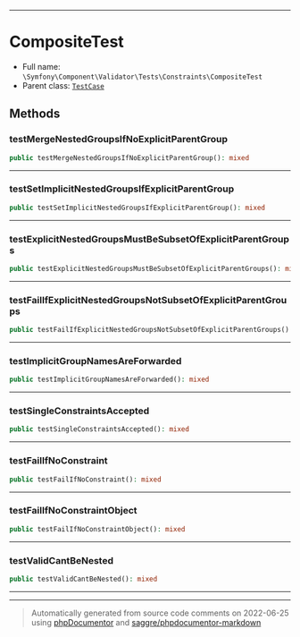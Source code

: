 ***

# CompositeTest





* Full name: `\Symfony\Component\Validator\Tests\Constraints\CompositeTest`
* Parent class: [`TestCase`](../../../../../PHPUnit/Framework/TestCase.md)




## Methods


### testMergeNestedGroupsIfNoExplicitParentGroup



```php
public testMergeNestedGroupsIfNoExplicitParentGroup(): mixed
```











***

### testSetImplicitNestedGroupsIfExplicitParentGroup



```php
public testSetImplicitNestedGroupsIfExplicitParentGroup(): mixed
```











***

### testExplicitNestedGroupsMustBeSubsetOfExplicitParentGroups



```php
public testExplicitNestedGroupsMustBeSubsetOfExplicitParentGroups(): mixed
```











***

### testFailIfExplicitNestedGroupsNotSubsetOfExplicitParentGroups



```php
public testFailIfExplicitNestedGroupsNotSubsetOfExplicitParentGroups(): mixed
```











***

### testImplicitGroupNamesAreForwarded



```php
public testImplicitGroupNamesAreForwarded(): mixed
```











***

### testSingleConstraintsAccepted



```php
public testSingleConstraintsAccepted(): mixed
```











***

### testFailIfNoConstraint



```php
public testFailIfNoConstraint(): mixed
```











***

### testFailIfNoConstraintObject



```php
public testFailIfNoConstraintObject(): mixed
```











***

### testValidCantBeNested



```php
public testValidCantBeNested(): mixed
```











***


***
> Automatically generated from source code comments on 2022-06-25 using [phpDocumentor](http://www.phpdoc.org/) and [saggre/phpdocumentor-markdown](https://github.com/Saggre/phpDocumentor-markdown)
